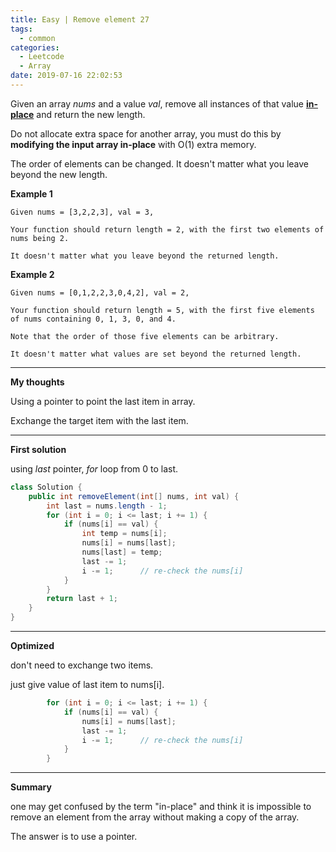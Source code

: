 ```yaml
---
title: Easy | Remove element 27
tags:
  - common
categories:
  - Leetcode
  - Array
date: 2019-07-16 22:02:53
---
```


Given an array *nums* and a value *val*, remove all instances of that value [**in-place**](https://en.wikipedia.org/wiki/In-place_algorithm) and return the new length.

Do not allocate extra space for another array, you must do this by **modifying the input array in-place** with O(1) extra memory.

The order of elements can be changed. It doesn't matter what you leave beyond the new length.

<!--more-->

**Example 1** 

```
Given nums = [3,2,2,3], val = 3,

Your function should return length = 2, with the first two elements of nums being 2.

It doesn't matter what you leave beyond the returned length.
```

**Example 2** 

```
Given nums = [0,1,2,2,3,0,4,2], val = 2,

Your function should return length = 5, with the first five elements of nums containing 0, 1, 3, 0, and 4.

Note that the order of those five elements can be arbitrary.

It doesn't matter what values are set beyond the returned length.
```

---

**My thoughts** 

Using a pointer to point the last item in array.

Exchange the target item with the last item.

---

**First solution** 

using *last* pointer, *for* loop from 0 to last.

```java
class Solution {
    public int removeElement(int[] nums, int val) {
        int last = nums.length - 1;
        for (int i = 0; i <= last; i += 1) {
            if (nums[i] == val) {
                int temp = nums[i];
                nums[i] = nums[last];
                nums[last] = temp;
                last -= 1;
                i -= 1;      // re-check the nums[i]
            }
        }
        return last + 1;
    }
}
```

---

**Optimized** 

don't need to exchange two items.

just give value of last item to nums[i].

```java
        for (int i = 0; i <= last; i += 1) {
            if (nums[i] == val) {
                nums[i] = nums[last];
                last -= 1;
                i -= 1;      // re-check the nums[i]
            }
        }
```

---

**Summary** 

one may get confused by the term "in-place" and think it is impossible to remove an element from the array without making a copy of the array.

The answer is to use a pointer.